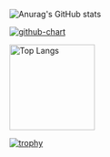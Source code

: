 ![Anurag's GitHub stats](https://github-profile-summary-cards.vercel.app/api/cards/profile-details?username=KeitaShimura&theme=dracula)

[![github-chart](https://github-chart.vercel.app/api?user=KeitaShimura)](https://github.com/KeitaShimura/github-chart)

<img alt="Top Langs" height="150px" src="https://github-readme-stats.vercel.app/api/top-langs/?username=KeitaShimura&layout=compact&count_private=true&show_icons=true&theme=tokyonight" />

[![trophy](https://github-profile-trophy.vercel.app/?username=KeitaShimura&theme=onedark)](https://github-profile-trophy.vercel.app/?username=KeitaShimura&theme=tokyonight)
